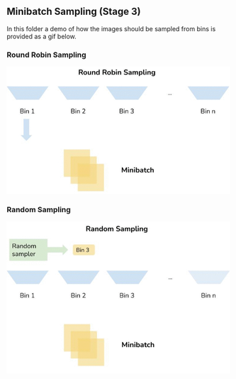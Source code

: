 ## Minibatch Sampling (Stage 3)

In this folder a demo of how the images should be sampled from bins is provided as a gif below.


### Round Robin Sampling
![rr](roundrobin.gif)

### Random Sampling
![rs](randomsampling.gif)